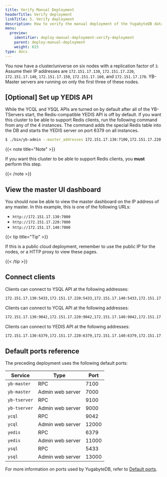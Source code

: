 ```yaml
---
title: Verify Manual Deployment
headerTitle: Verify deployment
linkTitle: 5. Verify deployment
description: How to verify the manual deployment of the YugabyteDB database cluster.
menu:
  preview:
    identifier: deploy-manual-deployment-verify-deployment
    parent: deploy-manual-deployment
    weight: 615
type: docs
---
```


You now have a cluster/universe on six nodes with a replication factor of `3`. Assume their IP addresses are `172.151.17.130`, `172.151.17.220`, `172.151.17.140`, `172.151.17.150`, `172.151.17.160`, and `172.151.17.170`. YB-Master servers are running on only the first three of these nodes.

## [Optional] Set up YEDIS API

While the YCQL and YSQL APIs are turned on by default after all of the YB-TServers start, the Redis-compatible YEDIS API is off by default. If you want this cluster to be able to support Redis clients, run the following command from any of the 4 instances. The command adds the special Redis table into the DB and starts the YEDIS server on port 6379 on all instances.

```sh
$ ./bin/yb-admin --master_addresses 172.151.17.130:7100,172.151.17.220:7100,172.151.17.140:7100 setup_redis_table
```

{{< note title="Note" >}}

If you want this cluster to be able to support Redis clients, you **must** perform this step.

{{< /note >}}

## View the master UI dashboard

You should now be able to view the master dashboard on the IP address of any master. In this example, this is one of the following URLs:

- `http://172.151.17.130:7000`
- `http://172.151.17.220:7000`
- `http://172.151.17.140:7000`

{{< tip title="Tip" >}}

If this is a public cloud deployment, remember to use the public IP for the nodes, or a HTTP proxy to view these pages.

{{< /tip >}}

## Connect clients

Clients can connect to YSQL API at the following addresses:

```sh
172.151.17.130:5433,172.151.17.220:5433,172.151.17.140:5433,172.151.17.150:5433,172.151.17.160:5433,172.151.17.170:5433
```

Clients can connect to YCQL API at the following addresses:

```sh
172.151.17.130:9042,172.151.17.220:9042,172.151.17.140:9042,172.151.17.150:9042,172.151.17.160:9042,172.151.17.170:9042
```

Clients can connect to YEDIS API at the following addresses:

```sh
172.151.17.130:6379,172.151.17.220:6379,172.151.17.140:6379,172.151.17.150:6379,172.151.17.160:6379,172.151.17.170:6379
```

## Default ports reference

The preceding deployment uses the following default ports:

Service | Type | Port
--------|------| -------
`yb-master` | RPC | 7100
`yb-master` | Admin web server | 7000
`yb-tserver` | RPC | 9100
`yb-tserver` | Admin web server | 9000
`ycql` | RPC | 9042
`ycql` | Admin web server | 12000
`yedis` | RPC | 6379
`yedis` | Admin web server | 11000
`ysql` | RPC | 5433
`ysql` | Admin web server | 13000

For more information on ports used by YugabyteDB, refer to [Default ports](../../../reference/configuration/default-ports/).
